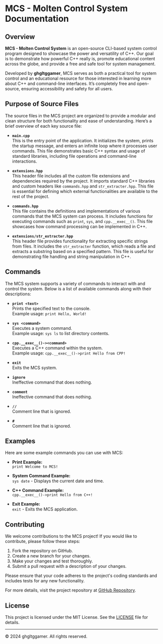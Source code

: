 # MCS - Molten Control System Documentation

## Overview

**MCS - Molten Control System** is an open-source CLI-based system control program designed to showcase the power and versatility of C++. Our goal is to demonstrate how powerful C++ really is, promote educational content across the globe, and provide a free and safe tool for system management.

Developed by **ghgltggamer**, MCS serves as both a practical tool for system control and an educational resource for those interested in learning more about C++ and command-line interfaces. It’s completely free and open-source, ensuring accessibility and safety for all users.

## Purpose of Source Files

The source files in the MCS project are organized to provide a modular and clean structure for both functionality and ease of understanding. Here’s a brief overview of each key source file:

- **`main.cpp`**  
  This is the entry point of the application. It initializes the system, prints the startup message, and enters an infinite loop where it processes user commands. This file demonstrates basic C++ syntax and usage of standard libraries, including file operations and command-line interactions.

- **`extensions.hpp`**  
  This header file includes all the custom file extensions and dependencies required by the project. It imports standard C++ libraries and custom headers like `commands.hpp` and `str_extracter.hpp`. This file is essential for defining which external functionalities are available to the rest of the project.

- **`commands.hpp`**  
  This file contains the definitions and implementations of various commands that the MCS system can process. It includes functions for executing commands such as `print`, `sys`, and `cpp.__exec__()`. This file showcases how command processing can be implemented in C++.

- **`extensions/str_extracter.hpp`**  
  This header file provides functionality for extracting specific strings from files. It includes the `str_extracter` function, which reads a file and extracts a substring based on a specified pattern. This file is useful for demonstrating file handling and string manipulation in C++.

## Commands

The MCS system supports a variety of commands to interact with and control the system. Below is a list of available commands along with their descriptions:

- **`print <text>`**  
  Prints the specified text to the console.  
  Example usage: `print Hello, World!`

- **`sys <command>`**  
  Executes a system command.  
  Example usage: `sys ls` to list directory contents.

- **`cpp.__exec__()-><command>`**  
  Executes a C++ command within the system.  
  Example usage: `cpp.__exec__()->print Hello from CPP!`

- **`exit`**  
  Exits the MCS system.

- **`ignore`**  
  Ineffective command that does nothing.

- **`comment`**  
  Ineffective command that does nothing.

- **`//`**  
  Comment line that is ignored.

- **`#`**  
  Comment line that is ignored.

## Examples

Here are some example commands you can use with MCS:

- **Print Example:**  
  `print Welcome to MCS!`

- **System Command Example:**  
  `sys date` - Displays the current date and time.

- **C++ Command Example:**  
  `cpp.__exec__()->print Hello from C++!`

- **Exit Example:**  
  `exit` - Exits the MCS application.

## Contributing

We welcome contributions to the MCS project! If you would like to contribute, please follow these steps:

1. Fork the repository on GitHub.
2. Create a new branch for your changes.
3. Make your changes and test thoroughly.
4. Submit a pull request with a description of your changes.

Please ensure that your code adheres to the project's coding standards and includes tests for any new functionality.

For more details, visit the project repository at [GitHub Repository]([https://github.com/your-repo-link](https://github.com/ghgltggamers/MCS---Molten-Controll-System)).

## License

This project is licensed under the MIT License. See the [LICENSE](LICENSE.txt) file for details.

---

&copy; 2024 ghgltggamer. All rights reserved.
